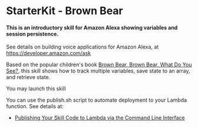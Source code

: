 # StarterKit - Brown Bear


#### This is an introductory skill for Amazon Alexa showing variables and session persistence.

See details on building voice applications for Amazon Alexa, at https://developer.amazon.com/ask

Based on the popular children's book [Brown Bear, Brown Bear, What Do You See?](https://amzn.com/0805047905),
this skill shows how to track multiple variables, save state to an array, and retrieve state.


You may launch this skill

You can use the publish.sh script to automate deployment to your Lambda function.
See details at:
* [Publishing Your Skill Code to Lambda via the Command Line Interface](https://developer.amazon.com/public/community/post/Tx1UE9W1NQ0GYII/Publishing-Your-Skill-Code-to-Lambda-via-the-Command-Line-Interface)


